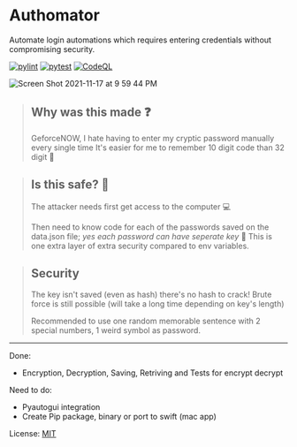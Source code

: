 # Authomator
Automate login automations which requires entering credentials without compromising security.

[![pylint](https://github.com/Aayush9029/Authomator/actions/workflows/pylint.yml/badge.svg)](https://github.com/Aayush9029/Authomator/actions/workflows/pylint.yml) [![pytest](https://github.com/Aayush9029/Authomator/actions/workflows/pytests.yml/badge.svg)](https://github.com/Aayush9029/Authomator/actions/workflows/pytests.yml) [![CodeQL](https://github.com/Aayush9029/Authomator/actions/workflows/codeql-analysis.yml/badge.svg?branch=main)](https://github.com/Aayush9029/Authomator/actions/workflows/codeql-analysis.yml)

![Screen Shot 2021-11-17 at 9 59 44 PM](https://user-images.githubusercontent.com/43297314/142343826-bf056b53-b17e-434e-8712-efe637fe3f92.png)


> ## Why was this made ❓
>
> GeforceNOW, I hate having to enter my cryptic password manually every single time
> It's easier for me to remember 10 digit code than 32 digit 🙂

> ## Is this safe? 🤔
> 
> The attacker needs first get access to the computer 💻
> 
> Then need to know code for each of the passwords saved on the data.json file; *yes each password can have seperate key* 🔐
> This is one extra layer of extra security compared to env variables.


> ## Security
> The key isn't saved (even as hash) there's no hash to crack!
> Brute force is still possible (will take a long time depending on key's length) 
>
> Recommended to use one random memorable sentence with 2 special numbers, 1 weird symbol as password.

---


Done:
  - Encryption, Decryption, Saving, Retriving and Tests for encrypt decrypt

Need to do:
  - Pyautogui integration
  - Create Pip package, binary or port to swift (mac app)



License: [MIT](https://github.com/Aayush9029/Authomator/blob/main/LICENSE)
